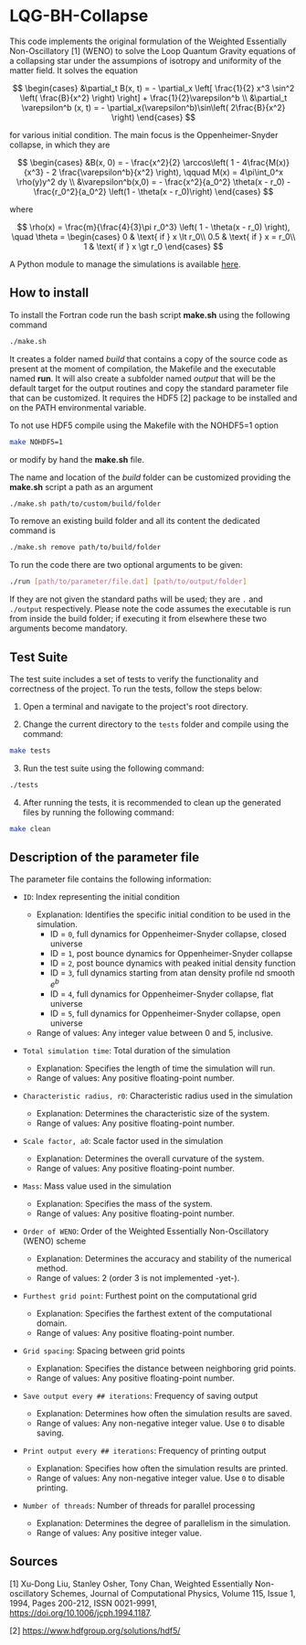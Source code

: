 # LQG-BH-Collapse

This code implements the original formulation of the Weighted Essentially Non-Oscillatory [1] (WENO) to solve the Loop Quantum Gravity equations of a collapsing star under the assumpions of isotropy and uniformity of the matter field.
It solves the equation

$$
\begin{cases}
&\partial_t B(x, t) = - \partial_x  \left[ \frac{1}{2} x^3 \sin^2 \left( \frac{B}{x^2} \right) \right] +  \frac{1}{2}\varepsilon^b \\
&\partial_t \varepsilon^b (x, t) = - \partial_x(\varepsilon^b)\sin\left( 2\frac{B}{x^2} \right)
\end{cases}
$$

for various initial condition. The main focus is the Oppenheimer-Snyder collapse, in which they are

$$
\begin{cases}
&B(x, 0) = - \frac{x^2}{2} \arccos\left( 1 - 4\frac{M(x)}{x^3} - 2 \frac{\varepsilon^b}{x^2} \right), \qquad M(x) = 4\pi\int_0^x \rho(y)y^2 dy  \\
&\varepsilon^b(x,0) = - \frac{x^2}{a_0^2} \theta(x - r_0) - \frac{r_0^2}{a_0^2} \left(1 - \theta(x - r_0)\right)
\end{cases}
$$

where

$$
\rho(x) = \frac{m}{\frac{4}{3}\pi r_0^3} \left( 1 - \theta(x - r_0)  \right), \quad \theta = \begin{cases} 
0 & \text{ if } x \lt r_0\\ 
0.5 & \text{ if } x = r_0\\ 
1 & \text{ if } x \gt r_0 
\end{cases}
$$

A Python module to manage the simulations is available [here](https://github.com/LoreCip/simRead).

## How to install

To install the Fortran code run the bash script **make.sh** using the following command
```bash
./make.sh
```
It creates a folder named _build_ that contains a copy of the source code as present at the moment of compilation, the Makefile and the executable named **run**. It will also create a subfolder named _output_ that will be the default target for the output routines and copy the standard parameter file that can be customized. It requires the HDF5 [2] package to be installed and on the PATH environmental variable.

To not use HDF5 compile using the Makefile with the NOHDF5=1 option
```bash
make NOHDF5=1
```
or modify by hand the **make.sh** file. 

The name and location of the _build_ folder can be customized providing the **make.sh** script a path as an argument
```bash
./make.sh path/to/custom/build/folder
```
To remove an existing build folder and all its content the dedicated command is
```bash
./make.sh remove path/to/build/folder
```
To run the code there are two optional arguments to be given:
```bash
./run [path/to/parameter/file.dat] [path/to/output/folder]
```
If they are not given the standard paths will be used; they are `.` and `./output` respectively. Please note the code assumes the executable is run from inside the build folder; if executing it from elsewhere these two arguments become mandatory.

## Test Suite

The test suite includes a set of tests to verify the functionality and correctness of the project. To run the tests, follow the steps below:

1. Open a terminal and navigate to the project's root directory.

2. Change the current directory to the `tests` folder and compile using the command:
```bash
make tests
```

3. Run the test suite using the following command:
```bash
./tests
```

4. After running the tests, it is recommended to clean up the generated files by running the following command:
```bash
make clean
```

## Description of the parameter file

The parameter file contains the following information:

- `ID`: Index representing the initial condition
  - Explanation: Identifies the specific initial condition to be used in the simulation.
      - ID = `0`, full dynamics for Oppenheimer-Snyder collapse, closed universe
      - ID = `1`, post bounce dynamics for Oppenheimer-Snyder collapse
      - ID = `2`, post bounce dynamics with peaked initial density function
      - ID = `3`, full dynamics starting from atan density profile nd smooth $e^b$
      - ID = `4`, full dynamics for Oppenheimer-Snyder collapse, flat universe
      - ID = `5`, full dynamics for Oppenheimer-Snyder collapse, open universe
  - Range of values: Any integer value between 0 and 5, inclusive.

- `Total simulation time`: Total duration of the simulation
  - Explanation: Specifies the length of time the simulation will run.
  - Range of values: Any positive floating-point number.

- `Characteristic radius, r0`: Characteristic radius used in the simulation
  - Explanation: Determines the characteristic size of the system.
  - Range of values: Any positive floating-point number.

- `Scale factor, a0`: Scale factor used in the simulation
  - Explanation: Determines the overall curvature of the system.
  - Range of values: Any positive floating-point number.

- `Mass`: Mass value used in the simulation
  - Explanation: Specifies the mass of the system.
  - Range of values: Any positive floating-point number.

- `Order of WENO`: Order of the Weighted Essentially Non-Oscillatory (WENO) scheme
  - Explanation: Determines the accuracy and stability of the numerical method.
  - Range of values: 2 (order 3 is not implemented -yet-).

- `Furthest grid point`: Furthest point on the computational grid
  - Explanation: Specifies the farthest extent of the computational domain.
  - Range of values: Any positive floating-point number.

- `Grid spacing`: Spacing between grid points
  - Explanation: Specifies the distance between neighboring grid points.
  - Range of values: Any positive floating-point number.

- `Save output every ## iterations`: Frequency of saving output
  - Explanation: Determines how often the simulation results are saved.
  - Range of values: Any non-negative integer value. Use `0` to disable saving.

- `Print output every ## iterations`: Frequency of printing output
  - Explanation: Specifies how often the simulation results are printed.
  - Range of values: Any non-negative integer value. Use `0` to disable printing.

- `Number of threads`: Number of threads for parallel processing
  - Explanation: Determines the degree of parallelism in the simulation.
  - Range of values: Any positive integer value.



## Sources

[1] Xu-Dong Liu, Stanley Osher, Tony Chan,
Weighted Essentially Non-oscillatory Schemes,
Journal of Computational Physics,
Volume 115, Issue 1,
1994,
Pages 200-212,
ISSN 0021-9991,
https://doi.org/10.1006/jcph.1994.1187.

[2] https://www.hdfgroup.org/solutions/hdf5/
